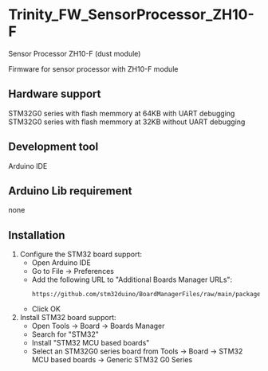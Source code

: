 # Trinity_FW_SensorProcessor_ZH10-F
Sensor Processor ZH10-F (dust module)

Firmware for sensor processor with ZH10-F module

## Hardware support

STM32G0 series with flash memmory at 64KB with UART debugging
STM32G0 series with flash memmory at 32KB without UART debugging

## Development tool

Arduino IDE

## Arduino Lib requirement 
none

## Installation
1. Configure the STM32 board support:
   - Open Arduino IDE
   - Go to File → Preferences
   - Add the following URL to "Additional Boards Manager URLs":
     ```
     https://github.com/stm32duino/BoardManagerFiles/raw/main/package_stmicroelectronics_index.json
     ```
   - Click OK
2. Install STM32 board support:
   - Open Tools → Board → Boards Manager
   - Search for "STM32"
   - Install "STM32 MCU based boards"
   - Select an STM32G0 series board from Tools → Board → STM32 MCU based boards -> Generic STM32 G0 Series
